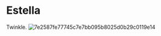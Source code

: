 # Estella
Twinkle.
![7e2587fe77745c7e7bb095b8025d0b29c0119e14](https://user-images.githubusercontent.com/62018067/168443374-8343a72a-dc70-41b3-85ed-4776b3595bd3.png)
